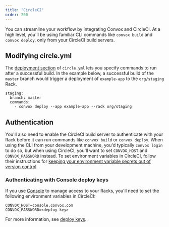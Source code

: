 ```yaml
---
title: "CircleCI"
order: 200
---
```


You can streamline your workflow by integrating Convox and CircleCI. At a high level, you'll be using familiar CLI commands like `convox build` and `convox deploy`, only from your CircleCI build servers.

## Modifying circle.yml

The [deployment section](https://circleci.com/docs/configuration/#deployment) of `circle.yml` lets you specify commands to run after a successful build. In the example below, a successful build of the `master` branch would trigger a deployment of `example-app` to the `org/staging` Rack.

    staging:
      branch: master
      commands:
        - convox deploy --app example-app --rack org/staging

## Authentication

You'll also need to enable the CircleCI build server to authenticate with your Rack before it can run commands like `convox build` or `convox deploy`. When using the CLI from your development machine, you'd typically `convox login` to do so, but when using CircleCI, you'll want to set `CONVOX_HOST` and `CONVOX_PASSWORD` instead. To set environment variables in CircleCI, follow their instructions for [keeping your environment variable secrets out of version control](https://circleci.com/docs/environment-variables/#setting-environment-variables-for-all-commands-without-adding-them-to-git).

### Authenticating with Console deploy keys

If you use [Console](https://console.convox.com/) to manage access to your Racks, you'll need to set the following environment variables in CircleCI:

    CONVOX_HOST=console.convox.com
    CONVOX_PASSWORD=<deploy key>

For more information, see [deploy keys](/docs/deploy-keys).
